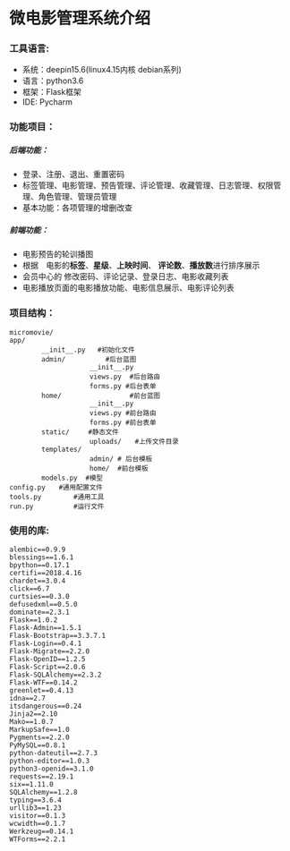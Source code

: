 # 微电影管理系统介绍

### 工具语言:
* 系统：deepin15.6(linux4.15内核 debian系列)
* 语言：python3.6
* 框架：Flask框架
* IDE: Pycharm

### 功能项目：
##### 后端功能：
* 登录、注册、退出、重置密码
* 标签管理、电影管理、预告管理、评论管理、收藏管理、日志管理、权限管理、角色管理、管理员管理
*  基本功能：各项管理的增删改查
##### 前端功能：
* 电影预告的轮训播图
* 根据　电影的**标签**、**星级**、**上映时间**、 **评论数**、**播放数**进行排序展示
* 会员中心的 修改密码、评论记录、登录日志、电影收藏列表
* 电影播放页面的电影播放功能、电影信息展示、电影评论列表

### 项目结构：

```
micromovie/
app/
        __init__.py   #初始化文件
        admin/          #后台蓝图
                    __init__.py
                    views.py  #后台路由
                    forms.py #后台表单
        home/                 #前台蓝图
                    __init__.py
                    views.py #前台路由
                    forms.py #前台表单
        static/　   #静态文件
                    uploads/　　#上传文件目录
        templates/
                    admin/ # 后台模板
                    home/  #前台模板
        models.py  #模型
config.py　　#通用配置文件
tools.py        #通用工具
run.py          #运行文件
```

### 使用的库:
```
alembic==0.9.9
blessings==1.6.1
bpython==0.17.1
certifi==2018.4.16
chardet==3.0.4
click==6.7
curtsies==0.3.0
defusedxml==0.5.0
dominate==2.3.1
Flask==1.0.2
Flask-Admin==1.5.1
Flask-Bootstrap==3.3.7.1
Flask-Login==0.4.1
Flask-Migrate==2.2.0
Flask-OpenID==1.2.5
Flask-Script==2.0.6
Flask-SQLAlchemy==2.3.2
Flask-WTF==0.14.2
greenlet==0.4.13
idna==2.7
itsdangerous==0.24
Jinja2==2.10
Mako==1.0.7
MarkupSafe==1.0
Pygments==2.2.0
PyMySQL==0.8.1
python-dateutil==2.7.3
python-editor==1.0.3
python3-openid==3.1.0
requests==2.19.1
six==1.11.0
SQLAlchemy==1.2.8
typing==3.6.4
urllib3==1.23
visitor==0.1.3
wcwidth==0.1.7
Werkzeug==0.14.1
WTForms==2.2.1

```
